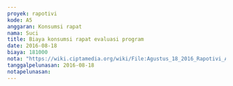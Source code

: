 ```yaml
---
proyek: rapotivi
kode: A5
anggaran: Konsumsi rapat
nama: Suci
title: Biaya konsumsi rapat evaluasi program
date: 2016-08-18
biaya: 181000
nota: "https://wiki.ciptamedia.org/wiki/File:Agustus_18_2016_Rapotivi_A5_Biaya_konsumsi_rapat_evaluasi_program.jpg"
tanggalpelunasan: 2016-08-18
notapelunasan:
---
```

